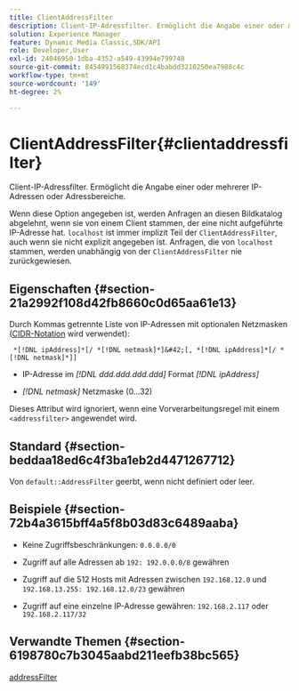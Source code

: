 ```yaml
---
title: ClientAddressFilter
description: Client-IP-Adressfilter. Ermöglicht die Angabe einer oder mehrerer IP-Adressen oder Adressbereiche.
solution: Experience Manager
feature: Dynamic Media Classic,SDK/API
role: Developer,User
exl-id: 24046950-1dba-4352-a549-43994e799748
source-git-commit: 8454991568374ecd1c4babdd3210250ea7988c4c
workflow-type: tm+mt
source-wordcount: '149'
ht-degree: 2%

---
```


# ClientAddressFilter{#clientaddressfilter}

Client-IP-Adressfilter. Ermöglicht die Angabe einer oder mehrerer IP-Adressen oder Adressbereiche.

Wenn diese Option angegeben ist, werden Anfragen an diesen Bildkatalog abgelehnt, wenn sie von einem Client stammen, der eine nicht aufgeführte IP-Adresse hat. `localhost` ist immer implizit Teil der `ClientAddressFilter`, auch wenn sie nicht explizit angegeben ist. Anfragen, die von `localhost` stammen, werden unabhängig von der `ClientAddressFilter` nie zurückgewiesen.

## Eigenschaften {#section-21a2992f108d42fb8660c0d65aa61e13}

Durch Kommas getrennte Liste von IP-Adressen mit optionalen Netzmasken ([CIDR-Notation](https://en.wikipedia.org/wiki/Classless_Inter-Domain_Routing#CIDR_notation) wird verwendet):

` *[!DNL ipAddress]*[/ *[!DNL netmask]*]&#42;[, *[!DNL ipAddress]*[/ *[!DNL netmask]*]]`

* IP-Adresse im *[!DNL ddd.ddd.ddd.ddd]* Format *[!DNL ipAddress]*

* *[!DNL netmask]* Netzmaske (0…32)

Dieses Attribut wird ignoriert, wenn eine Vorverarbeitungsregel mit einem `<addressfilter>` angewendet wird.

## Standard {#section-beddaa18ed6c4f3ba1eb2d4471267712}

Von `default::AddressFilter` geerbt, wenn nicht definiert oder leer.

## Beispiele {#section-72b4a3615bff4a5f8b03d83c6489aaba}

* Keine Zugriffsbeschränkungen: `0.0.0.0/0`
* Zugriff auf alle Adressen ab `192: 192.0.0.0/8` gewähren
* Zugriff auf die 512 Hosts mit Adressen zwischen `192.168.12.0` und `192.168.13.255: 192.168.12.0/23` gewähren

* Zugriff auf eine einzelne IP-Adresse gewähren: `192.168.2.117` oder `192.168.2.117/32`

## Verwandte Themen {#section-6198780c7b3045aabd211eefb38bc565}

[addressFilter](../../../../../ir-api/material-cat/image-rendering-api-ref/c-ir-material-catalog/c-ir-attributes-reference/r-ir-clientaddressfilter.md#reference-52a541cec0b0424faf263d1fb4946b5f)
